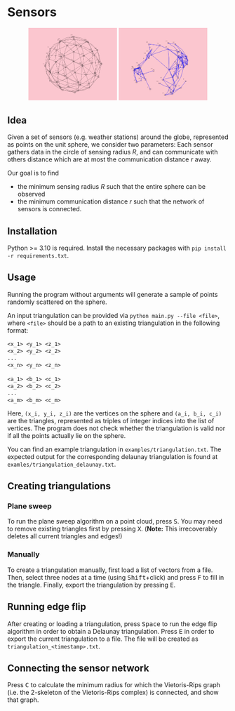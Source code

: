# Sensors

<p align="center">
  <img src="./images/delaunay.png" width="40%"/>
  <img src="./images/connected.png" width="40%"/>
</p>

## Idea

Given a set of sensors (e.g. weather stations) around the globe, represented as points on the unit sphere, we consider
two parameters: Each sensor gathers data in the circle of sensing radius _R_, and can communicate with others distance
which are at most the communication distance _r_ away.

Our goal is to find

- the minimum sensing radius _R_ such that the entire sphere can be observed
- the minimum communication distance _r_ such that the network of sensors is connected.

## Installation

Python >= 3.10 is required. Install the necessary packages with `pip install -r requirements.txt`.

## Usage

Running the program without arguments will generate a sample of points randomly scattered on the sphere.

An input triangulation can be provided via `python main.py --file <file>`, where `<file>` should be a path to an existing triangulation in the following format:

```
<x_1> <y_1> <z_1>
<x_2> <y_2> <z_2>
...
<x_n> <y_n> <z_n>

<a_1> <b_1> <c_1>
<a_2> <b_2> <c_2>
...
<a_m> <b_m> <c_m>
```

Here, `(x_i, y_i, z_i)` are the vertices on the sphere and `(a_i, b_i, c_i)` are the triangles, represented as triples
of integer indices into the list of vertices. The program does not check whether the triangulation is valid nor if all
the points actually lie on the sphere.

You can find an example triangulation in `examples/triangulation.txt`. The expected output for the corresponding
delaunay triangulation is found at `examles/triangulation_delaunay.txt`.

## Creating triangulations

### Plane sweep

To run the plane sweep algorithm on a point cloud, press <kbd>S</kbd>. You may need to remove existing triangles first
by pressing <kbd>X</kbd>. (**Note:** This irrecoverably deletes all current triangles and edges!)

### Manually

To create a triangulation manually, first load a list of vectors from a file.
Then, select three nodes at a time (using <kbd>Shift</kbd>+click) and press <kbd>F</kbd> to fill in the triangle.
Finally, export the triangulation by pressing <kbd>E</kbd>.

## Running edge flip

After creating or loading a triangulation, press <kbd>Space</kbd> to run the edge flip algorithm in order to obtain a
Delaunay triangulation. Press <kbd>E</kbd> in order to export the current triangulation to a file. The file will be
created as `triangulation_<timestamp>.txt`.

## Connecting the sensor network

Press <kbd>C</kbd> to calculate the minimum radius for which the Vietoris-Rips graph (i.e. the 2-skeleton of the
Vietoris-Rips complex) is connected, and show that graph.
